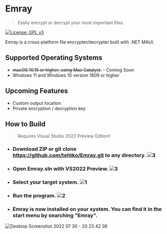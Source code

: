 # Emray

> Easily encrypt or decrypt your most important files.

[![License: GPL v3](https://img.shields.io/badge/License-GPLv3-blue.svg)](https://www.gnu.org/licenses/gpl-3.0)

Emray is a cross-platform file encrypter/decrypter built with .NET MAUI. 

## Supported Operating Systems
- ~~macOS 10.15 or higher, using Mac Catalyst.~~ - Coming Soon
- Windows 11 and Windows 10 version 1809 or higher

## Upcoming Features
- Custom output location
- Private encryption / decryption key

## How to Build
> Requires Visual Studio 2022 Preview Edition!

- ### Download ZIP or git clone https://github.com/tehtko/Emray.git to any directory. ![3](https://user-images.githubusercontent.com/44374315/182004453-26c5e023-b4e8-4b42-9a6b-0c67bd2a22df.png)

- ### Open Emray.sln with VS2022 Preview. ![3](https://user-images.githubusercontent.com/44374315/182004404-1e9cc546-6efb-4515-bc04-510df9d32ec2.png)

- ### Select your target system. ![1](https://user-images.githubusercontent.com/44374315/182004351-9ee6b3b8-c7c1-46b2-8ea2-dfa5cddc81f4.png)

- ### Run the program. ![2](https://user-images.githubusercontent.com/44374315/182004356-9bb73d87-3986-43aa-91a0-e6d934f80d32.png)

- ### Emray is now installed on your system. You can find it in the start menu by searching "Emray".
![Desktop Screenshot 2022 07 30 - 20 23 42 36](https://user-images.githubusercontent.com/44374315/182004584-367b9509-77fe-423c-a048-e65f97633591.png)
